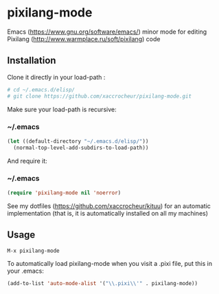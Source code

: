 # pixilang-mode

Emacs (https://www.gnu.org/software/emacs/) minor mode for editing Pixilang (http://www.warmplace.ru/soft/pixilang) code

## Installation

Clone it directly in your load-path :

```sh
# cd ~/.emacs.d/elisp/
# git clone https://github.com/xaccrocheur/pixilang-mode.git
```

Make sure your load-path is recursive:


### ~/.emacs
```lisp
(let ((default-directory "~/.emacs.d/elisp/"))
  (normal-top-level-add-subdirs-to-load-path))
```

And require it:

### ~/.emacs
```lisp
(require 'pixilang-mode nil 'noerror)
```

See my dotfiles (https://github.com/xaccrocheur/kituu) for an automatic implementation (that is, it is automatically installed on all my machines)

## Usage

```lisp
M-x pixilang-mode
```

To automatically load pixilang-mode when you visit a .pixi file, put this in your .emacs:

```lisp
(add-to-list 'auto-mode-alist '("\\.pixi\\'" . pixilang-mode))
```
